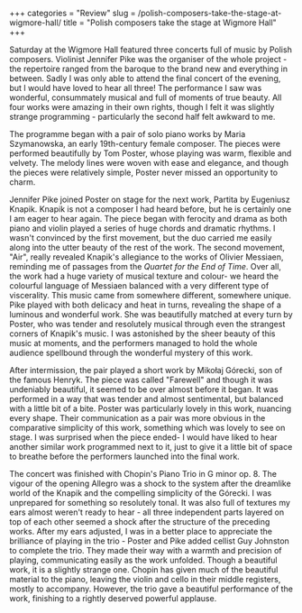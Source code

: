 +++
categories = "Review"
slug = /polish-composers-take-the-stage-at-wigmore-hall/
title = "Polish composers take the stage at Wigmore Hall"
+++

Saturday at the Wigmore Hall featured three concerts full of music by Polish composers. Violinist Jennifer Pike was the organiser of the whole project - the repertoire ranged from the baroque to the brand new and everything in between. Sadly I was only able to attend the final concert of the evening, but I would have loved to hear all three! The performance I saw was wonderful, consummately musical and full of moments of true beauty. All four works were amazing in their own rights, though I felt it was slightly strange programming - particularly the second half felt awkward to me. 

The programme began with a pair of solo piano works by Maria Szymanowska, an early 19th-century female composer. The pieces were performed beautifully by Tom Poster, whose playing was warm, flexible and velvety. The melody lines were woven with ease and elegance, and though the pieces were relatively simple, Poster never missed an opportunity to charm.

Jennifer Pike joined Poster on stage for the next work, Partita by Eugeniusz Knapik. Knapik is not a composer I had heard before, but he is certainly one I am eager to hear again. The piece began with ferocity and drama as both piano and violin played a series of huge chords and dramatic rhythms. I wasn't convinced by the first movement, but the duo carried me easily along into the utter beauty of the rest of the work. The second movement, "Air", really revealed Knapik's allegiance to the works of Olivier Messiaen, reminding me of passages from the *Quartet for the End of Time*. Over all, the work had a huge variety of musical texture and colour- we heard the colourful language of Messiaen balanced with a very different type of viscerality. This music came from somewhere different, somewhere unique. Pike played with both delicacy and heat in turns, revealing the shape of a luminous and wonderful work. She was beautifully matched at every turn by Poster, who was tender and resolutely musical through even the strangest corners of Knapik's music. I was astonished by the sheer beauty of this music at moments, and the performers managed to hold the whole audience spellbound through the wonderful mystery of this work.

After intermission, the pair played a short work by Mikołaj Górecki, son of the famous Henryk. The piece was called "Farewell" and though it was undeniably beautiful, it seemed to be over almost before it began. It was performed in a way that was tender and almost sentimental, but balanced with a little bit of a bite. Poster was particularly lovely in this work, nuancing every shape. Their communication as a pair was more obvious in the comparative simplicity of this work, something which was lovely to see on stage. I was surprised when the piece ended- I would have liked to hear another similar work programmed next to it, just to give it a little bit of space to breathe before the performers launched into the final work.

The concert was finished with Chopin's Piano Trio in G minor op. 8. The vigour of the opening Allegro was a shock to the system after the dreamlike world of the Knapik and the compelling simplicity of the Górecki. I was unprepared for something so resolutely tonal. It was also full of textures my ears almost weren't ready to hear - all three independent parts layered on top of each other seemed a shock after the structure of the preceding works.  After my ears adjusted, I was in a better place to appreciate the brilliance of playing in the trio - Poster and Pike added cellist Guy Johnston to complete the trio. They made their way with a warmth and precision of playing, communicating easily as the work unfolded. Though a beautiful work, it is a slightly strange one. Chopin has given much of the beautiful material to the piano, leaving the violin and cello in their middle registers, mostly to accompany. However, the trio gave a beautiful performance of the work, finishing to a rightly deserved powerful applause.

